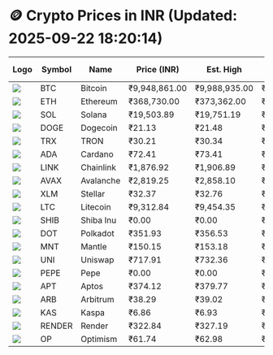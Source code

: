 # 🪙 Crypto Prices in INR (Updated: 2025-09-22 18:20:14)

| Logo | Symbol | Name       | Price (INR) | Est. High | Est. Low | Gross Profit | Fees | Net Profit | ROI % |
|------|--------|------------|-------------|-----------|----------|---------------|------|-------------|--------|
| ![](https://coin-images.coingecko.com/coins/images/1/large/bitcoin.png?1696501400) | BTC    | Bitcoin    | ₹9,948,861.00 | ₹9,988,935.00 | ₹9,908,787.00 | ₹808.86 | ₹200.00 | ₹608.86 | 0.61% |
| ![](https://coin-images.coingecko.com/coins/images/279/large/ethereum.png?1696501628) | ETH    | Ethereum   | ₹368,730.00 | ₹373,362.00 | ₹364,098.00 | ₹2,544.37 | ₹200.00 | ₹2,344.37 | 2.34% |
| ![](https://coin-images.coingecko.com/coins/images/4128/large/solana.png?1718769756) | SOL    | Solana     | ₹19,503.89 | ₹19,751.19 | ₹19,256.59 | ₹2,568.45 | ₹200.00 | ₹2,368.45 | 2.37% |
| ![](https://coin-images.coingecko.com/coins/images/5/large/dogecoin.png?1696501409) | DOGE   | Dogecoin   | ₹21.13 | ₹21.48 | ₹20.78 | ₹3,393.09 | ₹200.00 | ₹3,193.09 | 3.19% |
| ![](https://coin-images.coingecko.com/coins/images/1094/large/tron-logo.png?1696502193) | TRX    | TRON       | ₹30.21 | ₹30.34 | ₹30.08 | ₹857.68 | ₹200.00 | ₹657.68 | 0.66% |
| ![](https://coin-images.coingecko.com/coins/images/975/large/cardano.png?1696502090) | ADA    | Cardano    | ₹72.41 | ₹73.41 | ₹71.41 | ₹2,814.93 | ₹200.00 | ₹2,614.93 | 2.61% |
| ![](https://coin-images.coingecko.com/coins/images/877/large/chainlink-new-logo.png?1696502009) | LINK   | Chainlink  | ₹1,876.92 | ₹1,906.89 | ₹1,846.95 | ₹3,245.85 | ₹200.00 | ₹3,045.85 | 3.05% |
| ![](https://coin-images.coingecko.com/coins/images/12559/large/Avalanche_Circle_RedWhite_Trans.png?1696512369) | AVAX   | Avalanche  | ₹2,819.25 | ₹2,858.10 | ₹2,780.40 | ₹2,794.23 | ₹200.00 | ₹2,594.23 | 2.59% |
| ![](https://coin-images.coingecko.com/coins/images/100/large/fmpFRHHQ_400x400.jpg?1735231350) | XLM    | Stellar    | ₹32.37 | ₹32.76 | ₹31.98 | ₹2,448.52 | ₹200.00 | ₹2,248.52 | 2.25% |
| ![](https://coin-images.coingecko.com/coins/images/2/large/litecoin.png?1696501400) | LTC    | Litecoin   | ₹9,312.84 | ₹9,454.35 | ₹9,171.33 | ₹3,085.82 | ₹200.00 | ₹2,885.82 | 2.89% |
| ![](https://coin-images.coingecko.com/coins/images/11939/large/shiba.png?1696511800) | SHIB   | Shiba Inu  | ₹0.00 | ₹0.00 | ₹0.00 | ₹2,137.12 | ₹200.00 | ₹1,937.12 | 1.94% |
| ![](https://coin-images.coingecko.com/coins/images/12171/large/polkadot.png?1696512008) | DOT    | Polkadot   | ₹351.93 | ₹356.53 | ₹347.33 | ₹2,646.44 | ₹200.00 | ₹2,446.44 | 2.45% |
| ![](https://coin-images.coingecko.com/coins/images/30980/large/Mantle-Logo-mark.png?1739213200) | MNT    | Mantle     | ₹150.15 | ₹153.18 | ₹147.12 | ₹4,114.92 | ₹200.00 | ₹3,914.92 | 3.91% |
| ![](https://coin-images.coingecko.com/coins/images/12504/large/uniswap-logo.png?1720676669) | UNI    | Uniswap    | ₹717.91 | ₹732.36 | ₹703.46 | ₹4,107.68 | ₹200.00 | ₹3,907.68 | 3.91% |
| ![](https://coin-images.coingecko.com/coins/images/29850/large/pepe-token.jpeg?1696528776) | PEPE   | Pepe       | ₹0.00 | ₹0.00 | ₹0.00 | ₹3,170.19 | ₹200.00 | ₹2,970.19 | 2.97% |
| ![](https://coin-images.coingecko.com/coins/images/26455/large/aptos_round.png?1696525528) | APT    | Aptos      | ₹374.12 | ₹379.77 | ₹368.47 | ₹3,064.53 | ₹200.00 | ₹2,864.53 | 2.86% |
| ![](https://coin-images.coingecko.com/coins/images/16547/large/arb.jpg?1721358242) | ARB    | Arbitrum   | ₹38.29 | ₹39.02 | ₹37.56 | ₹3,865.40 | ₹200.00 | ₹3,665.40 | 3.67% |
| ![](https://coin-images.coingecko.com/coins/images/25751/large/kaspa-icon-exchanges.png?1696524837) | KAS    | Kaspa      | ₹6.86 | ₹6.93 | ₹6.79 | ₹2,166.06 | ₹200.00 | ₹1,966.06 | 1.97% |
| ![](https://coin-images.coingecko.com/coins/images/11636/large/rndr.png?1696511529) | RENDER | Render     | ₹322.84 | ₹327.19 | ₹318.49 | ₹2,730.69 | ₹200.00 | ₹2,530.69 | 2.53% |
| ![](https://coin-images.coingecko.com/coins/images/25244/large/Optimism.png?1696524385) | OP     | Optimism   | ₹61.74 | ₹62.98 | ₹60.50 | ₹4,090.74 | ₹200.00 | ₹3,890.74 | 3.89% |
